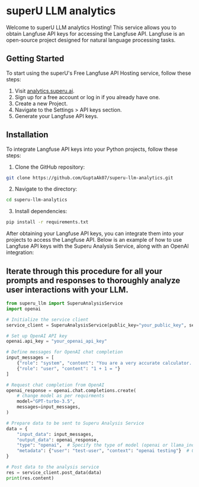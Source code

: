# superU LLM analytics

Welcome to superU LLM analytics Hosting! This service allows you to obtain Langfuse API keys for accessing the Langfuse API. Langfuse is an open-source project designed for natural language processing tasks.

## Getting Started

To start using the superU's Free Langfuse API Hosting service, follow these steps:

1. Visit [analytics.superu.ai](https://analytics.superu.ai).
2. Sign up for a free account or log in if you already have one.
3. Create a new Project.
4. Navigate to the Settings > API keys section.
5. Generate your Langfuse API keys.

## Installation

To integrate Langfuse API keys into your Python projects, follow these steps:

1. Clone the GitHub repository:

```bash
git clone https://github.com/GuptaAk07/superu-llm-analytics.git
```

2. Navigate to the directory:

```bash
cd superu-llm-analytics
```

3. Install dependencies:

```bash
pip install -r requirements.txt
```

After obtaining your Langfuse API keys, you can integrate them into your projects to access the Langfuse API. Below is an example of how to use Langfuse API keys with the Superu Analysis Service, along with an OpenAI integration:

## Iterate through this procedure for all your prompts and responses to thoroughly analyze user interactions with your LLM.

```python
from superu_llm import SuperuAnalysisService
import openai

# Initialize the service client
service_client = SuperuAnalysisService(public_key="your_public_key", secret_key="your_secret_key", host="langfuse_host")

# Set up OpenAI API key
openai.api_key = "your_openai_api_key"

# Define messages for OpenAI chat completion
input_messages = [
    {"role": "system", "content": "You are a very accurate calculator. You output only the result of the calculation."},
    {"role": "user", "content": "1 + 1 = "}
]

# Request chat completion from OpenAI
openai_response = openai.chat.completions.create(
    # change model as per requirments
    model="GPT-turbo-3.5",
    messages=input_messages,
)

# Prepare data to be sent to Superu Analysis Service
data = {
    "input_data": input_messages,
    "output_data": openai_response,
    "type": "openai",  # Specify the type of model (openai or llama_index)
    "metadata": {"user": "test-user", "context": "openai testing"}  # Optional metadata
}

# Post data to the analysis service
res = service_client.post_data(data)
print(res.content)
```
